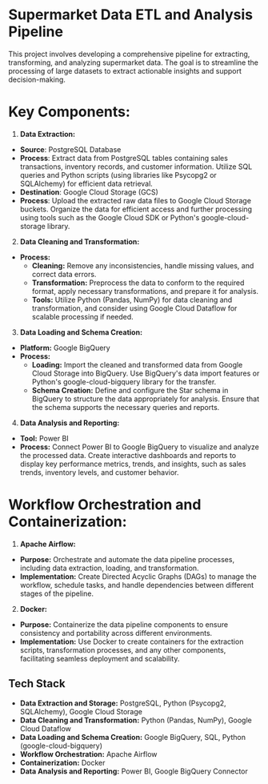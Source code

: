 # Supermarket Data ETL and Analysis Pipeline

This project involves developing a comprehensive pipeline for extracting, transforming, and analyzing supermarket data. The goal is to streamline the processing of large datasets to extract actionable insights and support decision-making.

# Key Components:

1. **Data Extraction:**

- **Source**: PostgreSQL Database
- **Process**: Extract data from PostgreSQL tables containing sales transactions, inventory records, and customer information. Utilize SQL queries and Python scripts (using libraries like Psycopg2 or SQLAlchemy) for efficient data retrieval.
- **Destination**: Google Cloud Storage (GCS)
- **Process**: Upload the extracted raw data files to Google Cloud Storage buckets. Organize the data for efficient access and further processing using tools such as the Google Cloud SDK or Python's google-cloud-storage library.

2. **Data Cleaning and Transformation:**

- **Process:**
  - **Cleaning:** Remove any inconsistencies, handle missing values, and correct data errors.
  - **Transformation:** Preprocess the data to conform to the required format, apply necessary transformations, and prepare it for analysis.
  - **Tools:** Utilize Python (Pandas, NumPy) for data cleaning and transformation, and consider using Google Cloud Dataflow for scalable processing if needed.

3. **Data Loading and Schema Creation:**

- **Platform:** Google BigQuery
- **Process:**
  - **Loading:** Import the cleaned and transformed data from Google Cloud Storage into BigQuery. Use BigQuery's data import features or Python's google-cloud-bigquery library for the transfer.
  - **Schema Creation:** Define and configure the Star schema in BigQuery to structure the data appropriately for analysis. Ensure that the schema supports the necessary queries and reports.

4. **Data Analysis and Reporting:**

- **Tool:** Power BI
- **Process:** Connect Power BI to Google BigQuery to visualize and analyze the processed data. Create interactive dashboards and reports to display key performance metrics, trends, and insights, such as sales trends, inventory levels, and customer behavior.

# Workflow Orchestration and Containerization:

1. **Apache Airflow:**

- **Purpose:** Orchestrate and automate the data pipeline processes, including data extraction, loading, and transformation.
- **Implementation:** Create Directed Acyclic Graphs (DAGs) to manage the workflow, schedule tasks, and handle dependencies between different stages of the pipeline.

2. **Docker:**

- **Purpose:** Containerize the data pipeline components to ensure consistency and portability across different environments.
- **Implementation:** Use Docker to create containers for the extraction scripts, transformation processes, and any other components, facilitating seamless deployment and scalability.

## Tech Stack

- **Data Extraction and Storage:** PostgreSQL, Python (Psycopg2, SQLAlchemy), Google Cloud Storage
- **Data Cleaning and Transformation:** Python (Pandas, NumPy), Google Cloud Dataflow
- **Data Loading and Schema Creation:** Google BigQuery, SQL, Python (google-cloud-bigquery)
- **Workflow Orchestration:** Apache Airflow
- **Containerization:** Docker
- **Data Analysis and Reporting:** Power BI, Google BigQuery Connector
